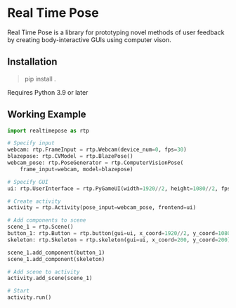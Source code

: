 # Real Time Pose

Real Time Pose is a library for prototyping novel methods of
user feedback by creating body-interactive GUIs using computer
vison.

## Installation

> pip install .

Requires Python 3.9 or later

## Working Example

```python
import realtimepose as rtp

# Specify input
webcam: rtp.FrameInput = rtp.Webcam(device_num=0, fps=30)
blazepose: rtp.CVModel = rtp.BlazePose()
webcam_pose: rtp.PoseGenerator = rtp.ComputerVisionPose(
    frame_input=webcam, model=blazepose)

# Specify GUI
ui: rtp.UserInterface = rtp.PyGameUI(width=1920//2, height=1080//2, fps=60)

# Create activity
activity = rtp.Activity(pose_input=webcam_pose, frontend=ui)

# Add components to scene
scene_1 = rtp.Scene()
button_1: rtp.Button = rtp.button(gui=ui, x_coord=1920//2, y_coord=1080//2)
skeleton: rtp.Skeleton = rtp.skeleton(gui=ui, x_coord=200, y_coord=200)

scene_1.add_component(button_1)
scene_1.add_component(skeleton)

# Add scene to activity
activity.add_scene(scene_1)

# Start
activity.run()

```
